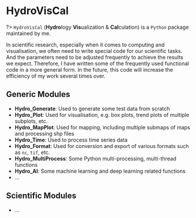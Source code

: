 # HydroVisCal

?> `HydroVisCal` (**Hydro**logy **Vis**ualization & **Cal**culation) is a `Python` package maintained by me. 

In scientific research, especially when it comes to computing and visualisation, we often need to write special code for our scientific tasks. And the parameters need to be adjusted frequently to achieve the results we expect. Therefore, I have written some of the frequently used functional code in a more general form. In the future, this code will increase the efficiency of my work several times over.

## Generic Modules

- **Hydro_Generate**:  Used to generate some test data from scratch
- **Hydro_Plot**: Used for visualisation, e.g. box plots, trend plots  of multiple subplots, etc.
- **Hydro_MapPlot**: Used for mapping, including multiple submaps of maps and processing shp files
- **Hydro_Time**: Used to process time series data
- **Hydro_Format**: Used for conversion and export of various formats such as `nc`, `tif`, etc.
- **Hydro_MultiProcess**: Some Python multi-processing, multi-thread functions
- **Hydro_AI**: Some machine learning and deep learning related functions
- ...

## Scientific Modules

- ...
